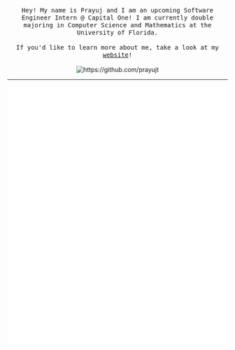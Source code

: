 <!-- ### Hi there 👋 -->
<p align="center">
  <samp>
Hey! My name is Prayuj and I am an upcoming Software Engineer Intern @ Capital One! I am currently double majoring in Computer Science and Mathematics at the University of Florida.
  </samp>
  <br/><br/>
  <samp>
	  If you'd like to learn more about me, take a look at my <a href="http://prayujt.com/" target="_blank">website</a>!
  </samp>
  <br/><br/>
  <img src="https://komarev.com/ghpvc/?username=prayujt&style=flat-square" alt="https://github.com/prayujt" />
</p>

<hr/>
<div align="center">
  <a href="https://github.com/prayujt">
    <img src="https://raw.githubusercontent.com/prayujt/github-stats/master/generated/languages.svg#gh-dark-mode-only" />
  </a>
  <a href="https://github.com/prayujt">
    <img src="https://raw.githubusercontent.com/prayujt/github-stats/master/generated/overview.svg#gh-dark-mode-only" />
  </a>
</div>

